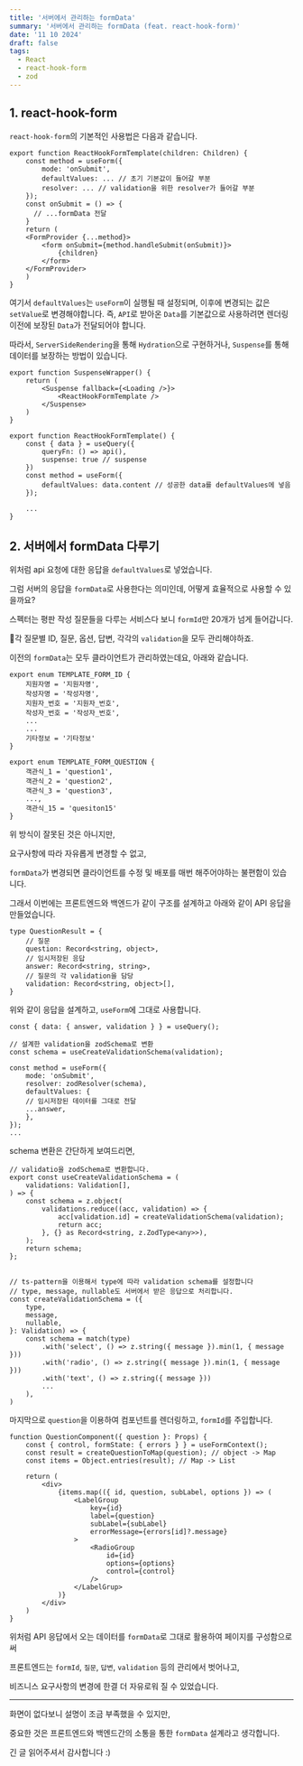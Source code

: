 ```yaml
---
title: '서버에서 관리하는 formData'
summary: '서버에서 관리하는 formData (feat. react-hook-form)'
date: '11 10 2024'
draft: false
tags:
  - React
  - react-hook-form
  - zod
---
```


## 1. react-hook-form

`react-hook-form`의 기본적인 사용법은 다음과 같습니다.

```tsx
export function ReactHookFormTemplate(children: Children) {
	const method = useForm({
	    mode: 'onSubmit',
		defaultValues: ... // 초기 기본값이 들어갈 부분
		resolver: ... // validation을 위한 resolver가 들어갈 부분
	});
	const onSubmit = () => {
	  // ...formData 전달
	}
	return (
	<FormProvider {...method}>
		<form onSubmit={method.handleSubmit(onSubmit)}>
			{children}
		</form>
	</FormProvider>
	)
}
```


여기서 `defaultValues`는 `useForm`이 실행될 때 설정되며, 이후에 변경되는 값은 `setValue`로 변경해야합니다. 즉, `API`로 받아온 `Data`를 기본값으로 사용하려면  렌더링 이전에 보장된 `Data`가 전달되어야 합니다.

따라서, `ServerSideRendering`을 통해 `Hydration`으로 구현하거나, `Suspense`를 통해 데이터를 보장하는 방법이 있습니다.

```tsx
export function SuspenseWrapper() {
	return (
		<Suspense fallback={<Loading />}>
			<ReactHookFormTemplate />
		</Suspense>
	)
}

export function ReactHookFormTemplate() {
	const { data } = useQuery({
		queryFn: () => api(),
		suspense: true // suspense
	})
	const method = useForm({
		defaultValues: data.content // 성공한 data를 defaultValues에 넣음
	});
	
	...
}

```



## 2. 서버에서 formData 다루기

위처럼 api 요청에 대한 응답을 `defaultValues`로 넣었습니다.

그럼 서버의 응답을 `formData`로 사용한다는 의미인데, 어떻게 효율적으로 사용할 수 있을까요?

스펙터는 평판 작성 질문들을 다루는 서비스다 보니 `formId`만 20개가 넘게 들어갑니다.

각 질문별 ID, 질문, 옵션, 답변, 각각의 `validation`을 모두 관리해야하죠.

이전의 `formData`는 모두 클라이언트가 관리하였는데요, 아래와 같습니다.

```tsx
export enum TEMPLATE_FORM_ID {
	지원자명 = '지원자명',
	작성자명 = '작성자명',
	지원자_번호 = '지원자_번호',
	작성자_번호 = '작성자_번호',
	...
    ...
    기타정보 = '기타정보'
}

export enum TEMPLATE_FORM_QUESTION {
	객관식_1 = 'question1',
	객관식_2 = 'question2',
	객관식_3 = 'question3',
	...,
	객관식_15 = 'quesiton15'
}
```

위 방식이 잘못된 것은 아니지만,

요구사항에 따라 자유롭게 변경할 수 없고,

`formData`가 변경되면 클라이언트를 수정 및 배포를 매번 해주어야하는 불편함이 있습니다.

그래서 이번에는 프론트엔드와 백엔드가 같이 구조를 설계하고 아래와 같이 API 응답을 만들었습니다.

```tsx
type QuestionResult = {
    // 질문
	question: Record<string, object>,
	// 임시저장된 응답
	answer: Record<string, string>,
	// 질문의 각 validation을 담당
    validation: Record<string, object>[],
}
```

위와 같이 응답을 설계하고, `useForm`에 그대로 사용합니다.

```tsx
const { data: { answer, validation } } = useQuery();

// 설계한 validation을 zodSchema로 변환
const schema = useCreateValidationSchema(validation);

const method = useForm({
	mode: 'onSubmit',
	resolver: zodResolver(schema),
	defaultValues: {
	// 임시저장된 데이터를 그대로 전달
	...answer,
	},
});
...
```

schema 변환은 간단하게 보여드리면,

```tsx
// validatio을 zodSchema로 변환합니다.
export const useCreateValidationSchema = (
	validations: Validation[],
) => {
	const schema = z.object(
		validations.reduce((acc, validation) => {
			acc[validation.id] = createValidationSchema(validation);
			return acc;
		}, {} as Record<string, z.ZodType<any>>),
	);
	return schema;
};

  
// ts-pattern을 이용해서 type에 따라 validation schema를 설정합니다
// type, message, nullable도 서버에서 받은 응답으로 처리합니다.
const createValidationSchema = ({
	type,
	message,
	nullable,
}: Validation) => {
	const schema = match(type)
		.with('select', () => z.string({ message }).min(1, { message }))
		.with('radio', () => z.string({ message }).min(1, { message }))
		.with('text', () => z.string({ message }))
		...
	),
)
```

마지막으로 `question`을 이용하여 컴포넌트를 렌더링하고, `formId`를 주입합니다.

```tsx
function QuestionComponent({ question }: Props) {
	const { control, formState: { errors } } = useFormContext();
	const result = createQuestionToMap(question); // object -> Map
	const items = Object.entries(result); // Map -> List
	
	return (
		<div>
			{items.map(({ id, question, subLabel, options }) => (
				<LabelGroup
					key={id}
					label={question}
					subLabel={subLabel}
					errorMessage={errors[id]?.message}
				>
					<RadioGroup
						id={id}
						options={options}
						control={control}
					/>
				</LabelGrup>
			)}
		</div>
	)
}
```

위처럼 API 응답에서 오는 데이터를 `formData`로 그대로 활용하여 페이지를 구성함으로써

프론트엔드는 `formId`, `질문`, `답변`, `validation` 등의 관리에서 벗어나고,

비즈니스 요구사항의 변경에 한결 더 자유로워 질 수 있었습니다.

---

화면이 없다보니 설명이 조금 부족했을 수 있지만,

중요한 것은 프론트엔드와 백엔드간의 소통을 통한 `formData` 설계라고 생각합니다.

긴 글 읽어주셔서 감사합니다 :)